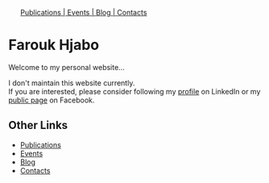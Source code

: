 <head>
  <meta charset="utf-8">
  <meta http-equiv="X-UA-Compatible" content="IE=edge">
  <meta name="viewport" content="width=device-width, initial-scale=1">
</head>


<div class="footer-col-wrapper">
  <div class="footer-col footer-col-1">
    <ul>
      <li style="display: inline"><a href="https://www.farouk-hjabo.com/publications">Publications | </a></li>
      <li style="display: inline"><a href="https://www.farouk-hjabo.com/events">Events | </a></li>
      <li style="display: inline"><a href="https://www.farouk-hjabo.com/blog">Blog | </a></li>
      <li style="display: inline"><a href="https://www.farouk-hjabo.com/contacts">Contacts</a></li>
    </ul>
  </div>
</div>


# Farouk Hjabo
Welcome to my personal website...

I don't maintain this website currently.  
If you are interested, please consider following my [profile](https://www.linkedin.com/in/farouk-hjabo/) on LinkedIn or my [public page](https://www.facebook.com/fh.public/) on Facebook.

## Other Links
- [Publications](https://www.farouk-hjabo.com/publications)
- [Events](https://www.farouk-hjabo.com/events)
- [Blog](https://www.farouk-hjabo.com/blog)
- [Contacts](https://www.farouk-hjabo.com/contacts)
